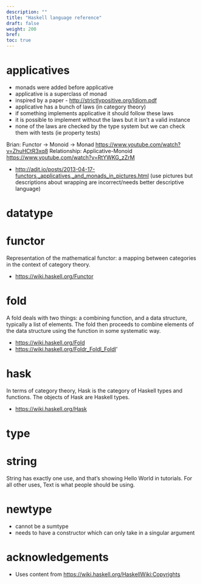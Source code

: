 ```yaml
---
description: ""
title: "Haskell language reference"
draft: false
weight: 200
bref:
toc: true
---
```


# applicatives
- monads were added before applicative
- applicative is a superclass of monad
- inspired by a paper - http://strictlypositive.org/Idiom.pdf
- applicative has a bunch of laws (in category theory)
- if something implements applicative it should follow these laws
- it is possible to implement without the laws but it isn't a valid instance
- none of the laws are checked by the type system but we can check them with tests (ie property tests)

Brian: Functor -> Monoid -> Monad https://www.youtube.com/watch?v=ZhuHCtR3xq8
Relationship: Applicative-Monoid https://www.youtube.com/watch?v=RtYWKG_zZrM

- http://adit.io/posts/2013-04-17-functors,_applicatives,_and_monads_in_pictures.html (use pictures but descriptions about wrapping are incorrect/needs better descriptive language)

# datatype

# functor
Representation of the mathematical functor: a mapping between categories in the context of category theory.

- https://wiki.haskell.org/Functor

# fold
A fold deals with two things: a combining function, and a data structure, typically a list of elements. The fold then proceeds to combine elements of the data structure using the function in some systematic way. 

- https://wiki.haskell.org/Fold
- https://wiki.haskell.org/Foldr_Foldl_Foldl'

# hask
In terms of category theory, Hask is the category of Haskell types and functions. The objects of Hask are Haskell types.

- https://wiki.haskell.org/Hask

# type

# string
String has exactly one use, and that’s showing Hello World in tutorials. For all other uses, Text is what people should be using.

# newtype
- cannot be a sumtype
- needs to have a constructor which can only take in a singular argument

# acknowledgements
- Uses content from https://wiki.haskell.org/HaskellWiki:Copyrights

